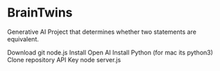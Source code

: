 # BrainTwins
Generative AI Project that determines whether two statements are equivalent.

Download git
node.js
Install Open AI
Install Python (for mac its python3)
Clone repository
API Key
node server.js
